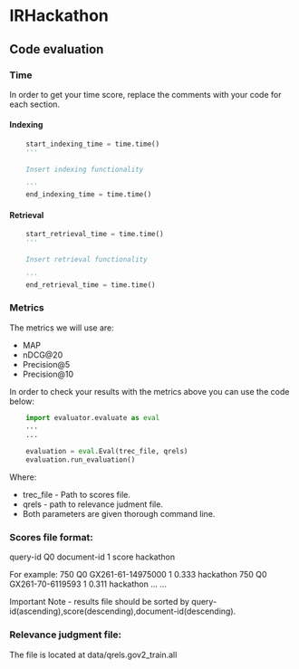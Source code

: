 # IRHackathon

## Code evaluation


### Time

In order to get your time score, replace the comments with your code for each section.

#### Indexing

```python
    start_indexing_time = time.time()
    '''
    
    Insert indexing functionality
    
    '''
    end_indexing_time = time.time()
```

#### Retrieval

```python
    start_retrieval_time = time.time()
    '''
    
    Insert retrieval functionality
    
    '''
    end_retrieval_time = time.time()
```

### Metrics

The metrics we will use are: 

- MAP
- nDCG@20
- Precision@5
- Precision@10

In order to check your results with the metrics above you can use the code below: 


```python
    import evaluator.evaluate as eval
    ...
    ...
    
    evaluation = eval.Eval(trec_file, qrels)
    evaluation.run_evaluation()
```

Where:
- trec_file - Path to scores file.
- qrels - path to relevance judment file.
- Both parameters are given thorough command line.

### Scores file format:
query-id Q0 document-id 1 score hackathon

For example:
750 Q0 GX261-61-14975000 1 0.333 hackathon
750 Q0 GX261-70-6119593 1 0.311 hackathon
...
...

Important Note - results file should be sorted by query-id(ascending),score(descending),document-id(descending).


### Relevance judgment file:
The file is located at data/qrels.gov2_train.all 

